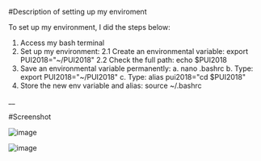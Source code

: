 
#Description of setting up my enviroment

To set up my environment, I did the steps below:
1. Access my bash terminal
2. Set up my environment:
2.1 Create an environmental variable:
export PUI2018="~/PUI2018"
2.2 Check the full path: echo $PUI2018
3. Save an environmental variable permanently:
a. nano .bashrc
b. Type: export PUI2018="~/PUI2018"
c. Type: alias pui2018="cd $PUI2018"
4. Store the new env variable and alias: source ~/.bashrc

__

#Screenshot

![image](PUI2018_mv1742/HW1_mv1742/capture1.png)

![image](PUI2018_mv1742/HW1_mv1742/capture2.png)
